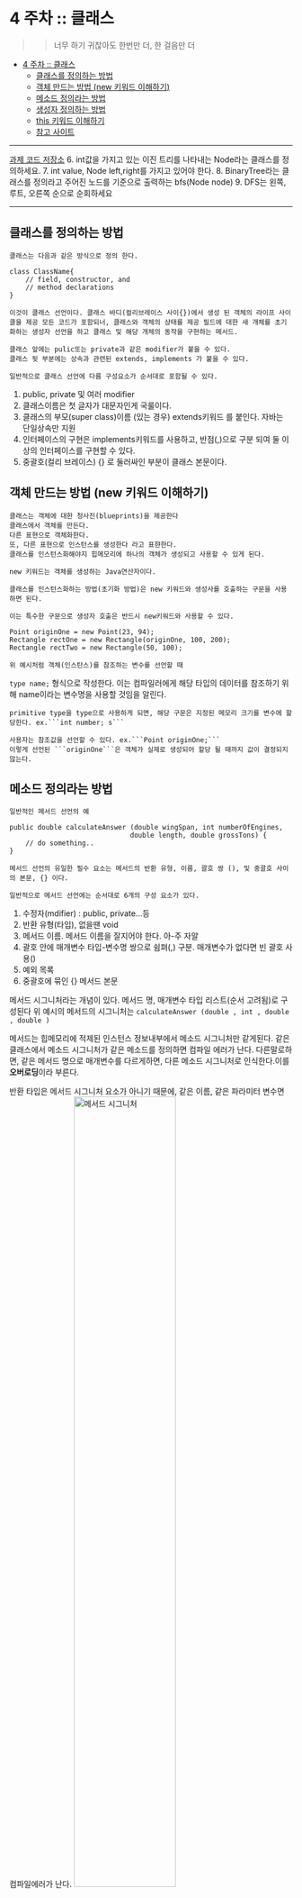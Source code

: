 # 4 주차 :: 클래스

> > 너무 하기 귀찮아도 한번만 더, 한 걸음만 더

- [4 주차 :: 클래스](#4-주차--클래스)
  - [클래스를 정의하는 방법](#클래스를-정의하는-방법)
  - [객체 만드는 방법 (new 키워드 이해하기)](#객체-만드는-방법-new-키워드-이해하기)
  - [메소드 정의라는 방법](#메소드-정의라는-방법)
  - [생성자 정의하는 방법](#생성자-정의하는-방법)
  - [this 키워드 이해하기](#this-키워드-이해하기)
  - [참고 사이트](#참고-사이트)

---

[과제 코드 저장소](https://github.com/accidentlywoo/TIL/tree/main/JavaStudy-WhiteShip/java-study)
6. int값을 가지고 있는 이진 트리를 나타내는 Node라는 클래스를 정의하세요.
7. int value, Node left,right를 가지고 있어야 한다.
8. BinaryTree라는 클래스를 정의라고 주어진 노드를 기준으로 출력하는 bfs(Node node)
9. DFS는 왼쪽, 루트, 오른쪽 순으로 순회하세요

---

## 클래스를 정의하는 방법
    클래스는 다음과 같은 방식으로 정의 한다.
```
class ClassName{
    // field, constructor, and
    // method declarations
}
```

    이것이 클래스 선언이다. 클래스 바디(컬리브레이스 사이{})에서 생성 된 객체의 라이프 사이클을 제공 모든 코드가 포함되너, 클래스와 객체의 상태를 제공 필드에 대한 새 개체를 초기화하는 생성자 선언을 하고 클래스 및 해당 개체의 동작을 구현하는 메서드.

    클래스 앞에는 pulic또는 private과 같은 modifier가 붙을 수 있다.
    클래스 뒷 부분에는 상속과 관련된 extends, implements 가 붙을 수 있다.

    일반적으로 클래스 선언에 다름 구성요소가 순서대로 포함될 수 있다.

1. public, private 및 여러 modifier
2. 클래스이름은 첫 글자가 대문자인게 국룰이다.
3. 클래스의 부모(super class)이름 (있는 경우) extends키워드 를 붙인다. 자바는 단일상속만 지원
4. 인터페이스의 구현은 implements키워드를 사용하고, 반점(,)으로 구분 되여 둘 이상의 인터페이스를 구현할 수 있다.
5. 중괄호(컬리 브레이스) {} 로 둘러싸인 부분이 클래스 본문이다.

## 객체 만드는 방법 (new 키워드 이해하기)
    클래스는 객체에 대한 청사진(blueprints)을 제공한다
    클래스에서 객체를 만든다. 
    다른 표현으로 객체화한다.
    또, 다른 표현으로 인스턴스를 생성한다 라고 표햔한다.
    클래스를 인스턴스화해야지 힙메모리에 하나의 객체가 생성되고 사용할 수 있게 된다.

    new 키워드는 객체를 생성하는 Java연산자이다.

    클래스를 인스턴스화하는 방법(초기화 방법)은 new 키워드와 생성사를 호출하는 구문을 사용하면 된다.

    이는 특수한 구문으로 생성자 호출은 반드시 new키워드와 사용할 수 있다.

```
Point originOne = new Point(23, 94);
Rectangle rectOne = new Rectangle(originOne, 100, 200);
Rectangle rectTwo = new Rectangle(50, 100);
```
    위 예시처럼 객체(인스탄스)를 참조하는 변수를 선언할 때
```type name;``` 형식으로 작성한다. 이는 컴파일러에게 해당 타입의 데이터를 참조하기 위해 name이라는 변수명을 사용할 것임을 알린다.

    primitive type을 type으로 사용하게 되면, 해당 구문은 지정된 메모리 크기를 변수에 할당한다. ex.```int number; s```

    사용자는 참조값을 선언할 수 있다. ex.```Point originOne;```
    이렇게 선언된 ```originOne```은 객체가 실제로 생성되어 할당 될 때까지 값이 결정되지 않는다.

## 메소드 정의라는 방법
    일반적인 메서드 선언의 예
```
public double calculateAnswer (double wingSpan, int numberOfEngines,
                              double length, double grossTons) {
    // do something..
}
```
    메서드 선언의 유일한 필수 요소는 메서드의 반환 유형, 이름, 괄호 쌍 (), 및 중괄호 사이의 본문, {} 이다.

    일반적으로 메서드 선언에는 순서대로 6개의 구성 요소가 있다.
1. 수정자(mdifier) : public, private...등
2. 반환 유형(타입), 없을땐 void 
3. 메서드 이름. 메서드 이름을 잘지어야 한다. 아-주 자알
4. 괄호 안에 매개변수 타입-변수명 쌍으로 쉼펴(,) 구분. 매개변수가 없다면 빈 괄호 사용()
5. 예외 목록
6. 중괄호에 묶인 {} 메서드 본문  

메서드 시그니처라는 개념이 있다. 메서드 명, 매개변수 타입 리스트(순서 고려됨)로 구성된다
위 예시의 메서드의 시그니처는 ```calculateAnswer (double , int , double , double )```

메서드는 힙메모리에 적제된 인스턴스 정보내부에서 메소드 시그니처만 같게된다.
같은 클래스에서 메소드 시그니처가 같은 메소드를 정의하면 컴파일 에러가 난다.
다른말로하면, 같은 메서드 명으로 매개변수를 다르게하면, 다른 메소드 시그니처로 인식한다.이를 **오버로딩**이라 부른다.

반환 타입은 메서드 시그니처 요소가 아니기 때문에, 같은 이름, 같은 파라미터 변수면 컴파일에러가 난다.
 <img src="https://github.com/accidentlywoo/TIL/blob/main/images/methodsignature.png" width="60%" height="60%" display="inline-block" alt="메서드 시그니처"/> 

오버로딩(Overloading)의 예시
```
public class DataArtist { 
    ... 
    public void draw (String s) { 
        ... 
    } 
    public void draw (int i) { 
        ... 
    } 
    public void draw (double f) { 
        ... 
    } 
    public void draw (int i, 이중 f) { 
        ... 
    } 
}
```
## 생성자 정의하는 방법
    클래스를 이용해, 객체화, 인스턴스화 하기 위해 생성자를 사용한다.
    생성자는 메서드처럼 생겼지만 클래스 이름을 사용하고, 반환유형이 없다.
    메서드와 비슷한듯 엄청난 차이가 있고, 특별한 녀석이기때문에 사용하는데에 제약사항이 많다.
    팩토리 패턴을 사용해라

    Bicycle클래스의 생성자 예시
```
public Bicycle(int startCadence, int startSpeed, int startGear) {
    gear = startGear;
    cadence = startCadence;
    speed = startSpeed;
}
```
    새로운 myBike 이라불리는 Bicycle 객체를 생성하기 위해 new 연산자와 생성자를 사용한다

```
Bicycle myBike = new Bicycle(30, 0, 8);
```

    생성자를 통해 인스턴스 초기화 시 필드값을 지정할 수 있다.

## this 키워드 이해하기
    인스턴스 메서드 또는 생성자 내에는 현재 객체(메서드 또는 생성자가 호출되는 객체 this)에 대한 참조가 있다. 
    this를 사용하여 인스턴스 메서드 또는 생성자 내에서 현재 객체의 모든 멤버를 참조할 수 있다.

    생성자에서  this 사용 예시
```
public class Point {
    public int x = 0;
    public int y = 0;
        
    //생성자
    public Point (int a, int b) {
        x = a;
        y = b;
    }
}
```
    위의 예시에서 생성자에서 필드와 구분되는 파라미터 변수명을 작성했다.

    프로그래밍에서 변수명 짓기가 가장 어렵고 시간이 많이들며 프로그래밍의 복잡도를 저세상으로 끌어올린다.

```
public class Point {
    public int x = 0;
    public int y = 0;
        
    //생성자
    public Point (int x, int y) {
        this.x = x;
        this.y = y;
    }
}
``` 
    위 예에서 생성자에서 this를 사용해 클래스 필드에 접근하고 있다.
    this키워드를 빼면, 변수명은 가장 가까운 Scope(자바는 {}기준)가 생성자이기 때문에
    생성자 파라미터의 변수에 변수를 대입하는 무 창조 행위를 한다.

   - 참고
   메소드와 생성자의 파라미터는 메소드 본문에 argument로써 내부변수처럼 선언되어 진다.
   따라서 메소드와 생성자 파라미터와 같은 변수명과 타입을 본문에 사용하면 컴파일 에러가 발생한다.

---

## 참고 사이트
- [Oracle Java 11 Tutorials](https://docs.oracle.com/javase/tutorial/java/javaOO/classdecl.html)